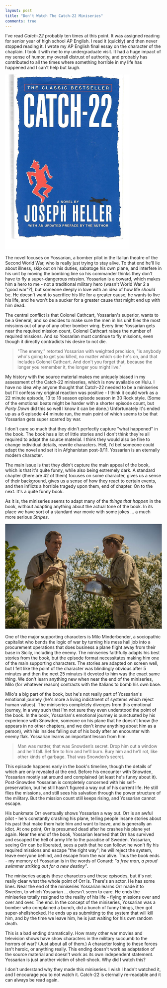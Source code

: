 ```yaml
---
layout: post
title: "Don't Watch The Catch-22 Miniseries"
comments: true
---
```


I've read _Catch-22_ probably ten times at this point.  It was assigned reading for senior year of high school AP English.  I read it (quickly) and then never stopped reading it.  I wrote my AP English final essay on the character of the chaplain.  I took it with me to my undergraduate visit.  It had a huge impact of my sense of humor, my overall distrust of authority, and probably has contributed to all the times where something horrible in my life has happened and I can't help but laugh.

<img src="/images/catch-22-cover.jpg" class="img-responsive" style="max-width: 400px"/>

The novel focuses on Yossarian, a bomber pilot in the Italian theatre of the Second World War, who is really just trying to stay alive.  To that end he'll lie about illness, skip out on his duties, sabatoge his own plane, and interfere in his unit by moving the bombing line so his commander thinks they don't have to fly a super-dangerous mission.  Yossarian is a coward, which makes him a hero to me - not a traditional military hero (wasn't World War 2 a "good war"?), but someone deeply in love with an idea of how life _should_ be.  He doesn't want to sacrifice his life for a greater cause; he wants to live his life, and he won't be a sucker for a greater cause that might end up with him dead.

The central conflict is that Colonel Cathcart, Yossarian's superior, wants to be a General, and so decides to make sure the men in his unit flies the most missions out of any of any other bomber wing.  Every time Yossarian gets near the required mission count, Colonel Cathcart raises the number of required missions.  And so Yossarian must continue to fly missions, even though it directly contradicts his desire to not die.

> "The enemy," retorted Yossarian with weighted precision, "is anybody who's going to get you killed, no matter which side he's on, and that includes Colonel Cathcart. And don't you forget that, because the longer you remember it, the longer you might live."

My history with the source material makes me uniquely biased in my assessment of the Catch-22 miniseries, which is now available on Hulu.  I have no idea why anyone thought that Catch-22 needed to be a miniseries but I'll confess my original reaction was positive - I think it could work as a 22 minute episode, 13 to 18 season episode season in 30 Rock style.  (Some of the emotional beats might be harder with a shorter episode count, but _Party Down_ did this so well I know it can be done.)  Unfortunately it's ended up as a 6 episode 44 minute run, the main point of which seems to be that Yossarian gets super scarred by war.

I don't care so much that they didn't perfectly capture "what happened" in the book.  The book has a lot of little stories and I don't think they're all required to adapt the source material.  I think they would also be fine to change individual details, rewrite characters.  Hell, I'd bet someone could adapt the novel and set it in Afghanistan post-9/11.  Yossarian is an eternally modern character.

The main issue is that they didn't capture the main appeal of the book, which is that it's quite funny, while also being extremely dark.  A standard chapter (there are 42 of them) focuses on some character, gives us a sense of their background, gives us a sense of how they react to certain events, and then inflicts a horrible tragedy upon them, end of chapter.  On to the next.  It's a quite funny book.

As it is, the miniseries seems to adapt many of the _things that happen_ in the book, without adapting anything about the actual tone of the book.  In its place we have sort of a standard war movie with some jokes ... a much more serious _Stripes_.

![](/images/catch-22-milo.jpg)

One of the major supporting characters is Milo Minderbender, a sociopathic capitalist who bends the logic of war by turning his mess hall job into a procurement operations that does business a plane flight away from their base in Sicily, including the enemy.  The miniseries faithfully adapts his best stories from the book, but the episode format necessitates making him one of the main supporting characters.  The stories are adapted on screen well, but I felt like the point of the character was blindingly obvious after 5 minutes and then the next 25 minutes it devoted to him was the exact same thing.  We don't learn anything new when near the end of the miniseries, Milo (for whatever reason) contracts with the Italians to bomb his own base.

Milo's a big part of the book, but he's not really part of Yossarian's emotional journey (he's more a living indictment of systems which reject human values).  The miniseries completely diverges from this emotional journey, in a way such that I'm not sure they even understood the point of the book.  In the book, Yossarian's emotional journey is punctuated by his experience with Snowden, someone on his plane that he doesn't know (he appears in no other chapters, and we don't know anything about him as a person), with his insides falling out of his body after an encounter with enemy flak.  Yossarian learns an important lesson from him:

> Man was matter, that was Snowden’s secret. Drop him out a window and he’ll fall. Set fire to him and he’ll burn. Bury him and he’ll rot, like other kinds of garbage. That was Snowden’s secret.

This episode happens early in the book's timeline, though the details of which are only revealed at the end.  Before his encounter with Snowden, Yossarian mostly sat around and complained (at least he's funny about it).  Post-Snowden Yossarian is completely concerned with his self-preservation, but he still hasn't figured a way out of his current life.  He still flies the missions, and still sees his salvation through the power structure of the military.  But the mission count still keeps rising, and Yossarian cannot escape.

His bunkmate Orr eventually shows Yossarian a way out.  Orr is an awful pilot - he's constantly crashing his plane, telling people insane stories about his past that make them hate him and want to leave, and is generally an idiot.  At one point, Orr is presumed dead after he crashes his plane yet again.  Near the end of the book, Yossarian learned that Orr has survived and escaped the hell of army life to the paradise of Sweden.  Yossarian, seeing Orr can be liberated, sees a path that he can follow: he won't fly his required missions and escape "the right way"; he will reject the system, leave everyone behind, and escape from the war alive.  Thus the book ends - my memory of Yossarian is in the words of Conard: _"a free man, a proud swimmer striking out for a new destiny"_.

The miniseries adapts these characters and these episodes, but it's not really clear what the whole point of Orr is.  There's an actor.  He has some lines.  Near the end of the miniseries Yossarian learns Orr made it to Sweden, to which Yossarian ... doesn't seem to care.  He ends the miniseries totally resigned to the reality of his life - flying missions over and over and over.  The end.  In the concept of the miniseries, Yossarian was a bomber who complained a bunch, did a bunch of funny things, then got super-shellshocked.  He ends up as submitting to the system that will kill him, and by the time we leave him, he is just waiting for his own random death.

This is a bad ending dramatically.  How many other war movies and television shows have show characters in the military succumb to the horrors of war?  (Just about all of them.)  A character losing to these forces isn't heroic, or anything really.  This ending doesn't work as adaptation of the source material and doesn't work as its own independent statement.  Yossarian is just another victim of shell-shock.  Why did I watch this?

I don't understand why they made this miniseries. I wish I hadn't watched it, and I encourage you to not watch it.  Catch-22 is eternally re-readable and it can always be read again.
